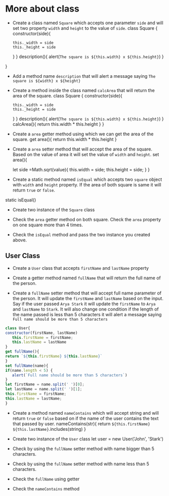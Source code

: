 # More about class

- Create a class named `Square` which accepts one parameter `side` and will set two property `width` and `height` to the value of `side`.
class Square {
constructor(side){
   
      this._width = side
      this._height = side
    }
}
description(){
  alert(`The square is ${this.width} x ${this.height}`)
 }
 
}
- Add a method name `description` that will alert a message saying `The square is ${width} x ${height}`

- Create a method inside the class named `calcArea` that will return the area of the square.
class Square {
constructor(side){
   
      this._width = side
      this._height = side
    }
}
description(){
  alert(`The square is ${this.width} x ${this.height}`)
 }
 calcArea(){
   return this.width * this.height
 }
}
- Create a `area` getter method using which we can get the area of the square.
get area(){
   return this.width * this.height
}
- Create a `area` setter method that will accept the area of the square. Based on the value of area it will set the value of `width` and `height`.
set area(){
   
   let side =Math.sqrt(value){
   this.width = side;
   this.height = side;
   } 
}
- Create a static method named `isEqual` which accepts two `square` object with `width` and `height` property. If the area of both square is same it will return `true` or `false`.

static isEqual()
- Create two instance of the `Square` class

- Check the `area` getter method on both square. Check the `area` property on one square more than 4 times.

- Check the `isEqual` method and pass the two instance you created above.

## User Class

- Create a `User` class that accepts `firstName` and `lastName` property

- Create a getter method named `fullName` that will return the full name of the person.

- Create a `fullName` setter method that will accept full name parameter of the person. It will update the `firstName` and `lastName` based on the input. Say if the user passed `Arya Stark` it will update the `firstName` to `Arya` and `lastName` to `Stark`. It will also change one condition if the length of the name passed is less than 5 characters it will alert a message saying `Full name should be more than 5 characters`
```js
class User{
constructor(firstName, lastName)
   this.firstName = firstName;
   this.lastName = lastName
}
get fullName(){
return `${this.firstName} ${this.lastName}`
}
set fullName(name){
if(name.length < 5) {
   alert(`Full name should be more than 5 characters`)
}
let firstName = name.split(' ')[0];
let lastName = name.split(' ')[1];
this.firstName = firstName;
this.lastName = lastName;
}

```
- Create a method named `nameContains` which will accept string and will return `true` or `false` based on if the name of the user contains the text that passed by user.
nameContains(str){
   return `${this.firstName} ${this.lastName}`.includes(string)
}
- Create two instance of the `User` class
let user = new User('John', 'Stark')
- Check by using the `fullName` setter method with name bigger than 5 characters.

- Check by using the `fullName` setter method with name less than 5 characters.

- Check the `fullName` using getter

- Check the `nameContains` method
